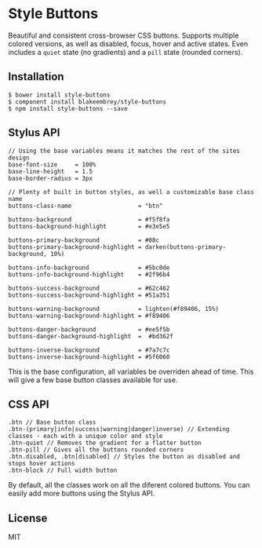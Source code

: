 # Style Buttons

Beautiful and consistent cross-browser CSS buttons. Supports multiple colored versions, as well as disabled, focus, hover and active states. Even includes a `quiet` state (no gradients) and a `pill` state (rounded corners).

## Installation

```
$ bower install style-buttons
$ component install blakeembrey/style-buttons
$ npm install style-buttons --save
```

## Stylus API

```
// Using the base variables means it matches the rest of the sites design
base-font-size     = 100%
base-line-height   = 1.5
base-border-radius = 3px

// Plenty of built in button styles, as well a customizable base class name
buttons-class-name                   = "btn"

buttons-background                   = #f5f8fa
buttons-background-highlight         = #e3e5e5

buttons-primary-background           = #08c
buttons-primary-background-highlight = darken(buttons-primary-background, 10%)

buttons-info-background              = #5bc0de
buttons-info-background-highlight    = #2f96b4

buttons-success-background           = #62c462
buttons-success-background-highlight = #51a351

buttons-warning-background           = lighten(#f89406, 15%)
buttons-warning-background-highlight = #f89406

buttons-danger-background            = #ee5f5b
buttons-danger-background-highlight  =  #bd362f

buttons-inverse-background           = #7a7c7c
buttons-inverse-background-highlight = #5f6060
```

This is the base configuration, all variables be overriden ahead of time. This will give a few base button classes available for use.

## CSS API

```
.btn // Base button class
.btn-(primary|info|success|warning|danger|inverse) // Extending classes - each with a unique color and style
.btn-quiet // Removes the gradient for a flatter button
.btn-pill // Gives all the buttons rounded corners
.btn.disabled, .btn[disabled] // Styles the button as disabled and stops hover actions
.btn-block // Full width button
```

By default, all the classes work on all the diferent colored buttons. You can easily add more buttons using the Stylus API.

## License

MIT
